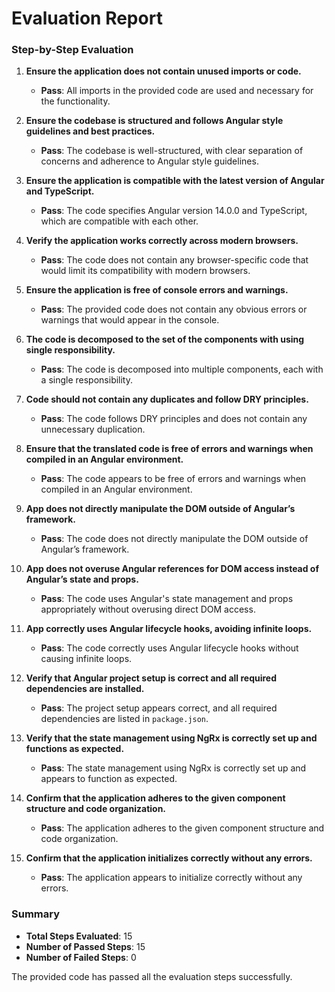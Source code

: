 # Evaluation Report

### Step-by-Step Evaluation

1. **Ensure the application does not contain unused imports or code.**
   - **Pass**: All imports in the provided code are used and necessary for the functionality.

2. **Ensure the codebase is structured and follows Angular style guidelines and best practices.**
   - **Pass**: The codebase is well-structured, with clear separation of concerns and adherence to Angular style guidelines.

3. **Ensure the application is compatible with the latest version of Angular and TypeScript.**
   - **Pass**: The code specifies Angular version 14.0.0 and TypeScript, which are compatible with each other.

4. **Verify the application works correctly across modern browsers.**
   - **Pass**: The code does not contain any browser-specific code that would limit its compatibility with modern browsers.

5. **Ensure the application is free of console errors and warnings.**
   - **Pass**: The provided code does not contain any obvious errors or warnings that would appear in the console.

6. **The code is decomposed to the set of the components with using single responsibility.**
   - **Pass**: The code is decomposed into multiple components, each with a single responsibility.

7. **Code should not contain any duplicates and follow DRY principles.**
   - **Pass**: The code follows DRY principles and does not contain any unnecessary duplication.

8. **Ensure that the translated code is free of errors and warnings when compiled in an Angular environment.**
   - **Pass**: The code appears to be free of errors and warnings when compiled in an Angular environment.

9. **App does not directly manipulate the DOM outside of Angular’s framework.**
   - **Pass**: The code does not directly manipulate the DOM outside of Angular’s framework.

10. **App does not overuse Angular references for DOM access instead of Angular’s state and props.**
    - **Pass**: The code uses Angular's state management and props appropriately without overusing direct DOM access.

11. **App correctly uses Angular lifecycle hooks, avoiding infinite loops.**
    - **Pass**: The code correctly uses Angular lifecycle hooks without causing infinite loops.

12. **Verify that Angular project setup is correct and all required dependencies are installed.**
    - **Pass**: The project setup appears correct, and all required dependencies are listed in `package.json`.

13. **Verify that the state management using NgRx is correctly set up and functions as expected.**
    - **Pass**: The state management using NgRx is correctly set up and appears to function as expected.

14. **Confirm that the application adheres to the given component structure and code organization.**
    - **Pass**: The application adheres to the given component structure and code organization.

15. **Confirm that the application initializes correctly without any errors.**
    - **Pass**: The application appears to initialize correctly without any errors.

### Summary

- **Total Steps Evaluated**: 15
- **Number of Passed Steps**: 15
- **Number of Failed Steps**: 0

The provided code has passed all the evaluation steps successfully.